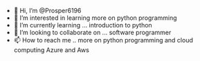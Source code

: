 - 👋 Hi, I’m @Prosper6196
- 👀 I’m interested in learning more on python programming
- 🌱 I’m currently learning ... introduction to python
- 💞️ I’m looking to collaborate on ... software programmer
- 📫 How to reach me .. more on python programming and cloud computing Azure and Aws

<!---
Prosper6196/Prosper6196 is a ✨ special ✨ repository because its `README.md` (this file) appears on your GitHub profile.
You can click the Preview link to take a look at your changes.
--->
